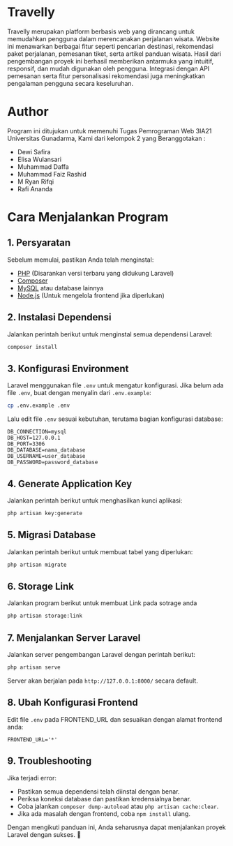 # Travelly

Travelly merupakan platform berbasis web yang dirancang untuk memudahkan pengguna dalam merencanakan perjalanan wisata. Website ini menawarkan berbagai fitur seperti pencarian destinasi, rekomendasi paket perjalanan, pemesanan tiket, serta artikel panduan wisata. Hasil dari pengembangan proyek ini berhasil memberikan antarmuka yang intuitif, responsif, dan mudah digunakan oleh pengguna. Integrasi dengan API pemesanan serta fitur personalisasi rekomendasi juga meningkatkan pengalaman pengguna secara keseluruhan. 

# Author
Program ini ditujukan untuk memenuhi Tugas Pemrograman Web 3IA21 Universitas Gunadarma, Kami dari kelompok 2 yang Beranggotakan :
- Dewi Safira
- Elisa Wulansari 
- Muhammad Daffa
- Muhammad Faiz Rashid
- M Ryan Rifqi
- Rafi Ananda


# Cara Menjalankan Program

## 1. Persyaratan
Sebelum memulai, pastikan Anda telah menginstal:
- [PHP](https://www.php.net/) (Disarankan versi terbaru yang didukung Laravel)
- [Composer](https://getcomposer.org/)
- [MySQL](https://www.mysql.com/) atau database lainnya
- [Node.js](https://nodejs.org/) (Untuk mengelola frontend jika diperlukan)

## 2. Instalasi Dependensi
Jalankan perintah berikut untuk menginstal semua dependensi Laravel:
```sh
composer install
```

## 3. Konfigurasi Environment
Laravel menggunakan file `.env` untuk mengatur konfigurasi. Jika belum ada file `.env`, buat dengan menyalin dari `.env.example`:
```sh
cp .env.example .env
```
Lalu edit file `.env` sesuai kebutuhan, terutama bagian konfigurasi database:
```env
DB_CONNECTION=mysql
DB_HOST=127.0.0.1
DB_PORT=3306
DB_DATABASE=nama_database
DB_USERNAME=user_database
DB_PASSWORD=password_database
```

## 4. Generate Application Key
Jalankan perintah berikut untuk menghasilkan kunci aplikasi:
```sh
php artisan key:generate
```

## 5. Migrasi Database
Jalankan perintah berikut untuk membuat tabel yang diperlukan:
```sh
php artisan migrate
```

## 6. Storage Link
Jalankan program berikut untuk membuat Link pada sotrage anda
```sh
php artisan storage:link
```

## 7. Menjalankan Server Laravel
Jalankan server pengembangan Laravel dengan perintah berikut:
```sh
php artisan serve
```
Server akan berjalan pada `http://127.0.0.1:8000/` secara default.

## 8. Ubah Konfigurasi Frontend
Edit file `.env` pada FRONTEND_URL dan sesuaikan dengan alamat frontend anda:
```env
FRONTEND_URL='*'
```

## 9. Troubleshooting
Jika terjadi error:
- Pastikan semua dependensi telah diinstal dengan benar.
- Periksa koneksi database dan pastikan kredensialnya benar.
- Coba jalankan `composer dump-autoload` atau `php artisan cache:clear`.
- Jika ada masalah dengan frontend, coba `npm install` ulang.

Dengan mengikuti panduan ini, Anda seharusnya dapat menjalankan proyek Laravel dengan sukses. 🚀

